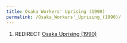 ```yaml
---
title: Osaka Workers' Uprising (1990)
permalink: /Osaka_Workers'_Uprising_(1990)/
---
```


1.  REDIRECT [Osaka Uprising (1990)](Osaka_Uprising_(1990) "wikilink")